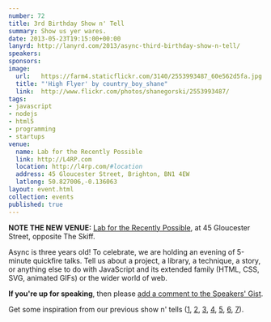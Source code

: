 ```yaml
---
number: 72
title: 3rd Birthday Show n' Tell
summary: Show us yer wares.
date: 2013-05-23T19:15:00+00:00
lanyrd: http://lanyrd.com/2013/async-third-birthday-show-n-tell/
speakers:
sponsors:
image:
  url:   https://farm4.staticflickr.com/3140/2553993487_60e562d5fa.jpg
  title: "'High Flyer' by country_boy_shane"
  link:  http://www.flickr.com/photos/shanegorski/2553993487/
tags:
- javascript
- nodejs
- html5
- programming
- startups
venue:
  name: Lab for the Recently Possible
  link: http://L4RP.com
  location: http://l4rp.com/#location
  address: 45 Gloucester Street, Brighton, BN1 4EW
  latlong: 50.827006,-0.136063
layout: event.html
collection: events
published: true
---
```


**NOTE THE NEW VENUE:** [Lab for the Recently Possible](http://L4RP.com), at 45 Gloucester Street, opposite The Skiff.

Async is three years old! To celebrate, we are holding an evening of 5-minute quickfire talks. Tell us about a project, a library, a technique, a story, or anything else to do with JavaScript and its extended family (HTML, CSS, SVG, animated GIFs) or the wider world of web.

**If you're up for speaking**, then please <a data-gist href="https://gist.github.com/premasagar/5489922">add a comment to the Speakers' Gist</a>.

Get some inspiration from our previous show n' tells ([1][showntell-2012], [2][birthday-2], [3][showntell-2011], [4][birthday-1], [5][showntell-2010], [6][showntell-2], [7][showntell-1]).


[showntell-1]: http://asyncjs.com/showntell/
[showntell-2]: http://asyncjs.com/showntell2/
[showntell-2010]: http://asyncjs.com/showntell3/
[birthday-1]: http://asyncjs.com/birthday/
[birthday-2]: http://asyncjs.com/birthday2/
[showntell-2011]: http://asyncjs.com/international2011/
[showntell-2012]: http://asyncjs.com/showntell-2012/
